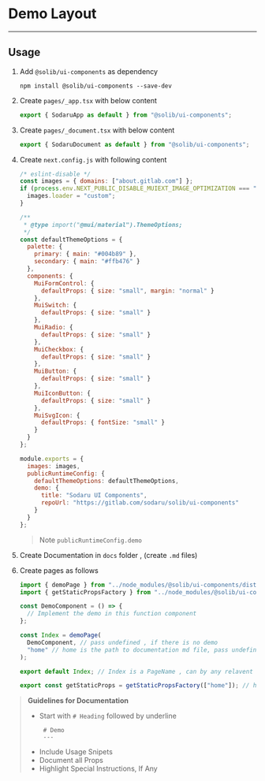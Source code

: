 # Demo Layout

---

## Usage

1. Add `@solib/ui-components` as dependency

   ```
   npm install @solib/ui-components --save-dev
   ```

2. Create `pages/_app.tsx` with below content

   ```typescript
   export { SodaruApp as default } from "@solib/ui-components";
   ```

3. Create `pages/_document.tsx` with below content

   ```typescript
   export { SodaruDocument as default } from "@solib/ui-components";
   ```

4. Create `next.config.js` with following content

   ```javascript
   /* eslint-disable */
   const images = { domains: ["about.gitlab.com"] };
   if (process.env.NEXT_PUBLIC_DISABLE_MUIEXT_IMAGE_OPTIMIZATION === "true") {
     images.loader = "custom";
   }

   /**
    * @type import("@mui/material").ThemeOptions;
    */
   const defaultThemeOptions = {
     palette: {
       primary: { main: "#004b89" },
       secondary: { main: "#ffb476" }
     },
     components: {
       MuiFormControl: {
         defaultProps: { size: "small", margin: "normal" }
       },
       MuiSwitch: {
         defaultProps: { size: "small" }
       },
       MuiRadio: {
         defaultProps: { size: "small" }
       },
       MuiCheckbox: {
         defaultProps: { size: "small" }
       },
       MuiButton: {
         defaultProps: { size: "small" }
       },
       MuiIconButton: {
         defaultProps: { size: "small" }
       },
       MuiSvgIcon: {
         defaultProps: { fontSize: "small" }
       }
     }
   };

   module.exports = {
     images: images,
     publicRuntimeConfig: {
       defaultThemeOptions: defaultThemeOptions,
       demo: {
         title: "Sodaru UI Components",
         repoUrl: "https://gitlab.com/sodaru/solib/ui-components"
       }
     }
   };
   ```

   > Note `publicRuntimeConfig.demo`

5. Create Documentation in `docs` folder , (create `.md` files)

6. Create pages as follows

   ```typescript
   import { demoPage } from "../node_modules/@solib/ui-components/dist/demo-utils/demoLayout";
   import { getStaticPropsFactory } from "../node_modules/@solib/ui-components/dist/demo-utils/staticProps";

   const DemoComponent = () => {
     // Implement the demo in this function component
   };

   const Index = demoPage(
     DemoComponent, // pass undefined , if there is no demo
     "home" // home is the path to documentation md file, pass undefined if there is no documentation
   );

   export default Index; // Index is a PageName , can by any relavent to page name

   export const getStaticProps = getStaticPropsFactory(["home"]); // home is the path to documentation md file
   ```

> **Guidelines for Documentation**
>
> - Start with `# Heading` followed by underline
>   ```
>    # Demo
>    ---
>   ```
> - Include Usage Snipets
> - Document all Props
> - Highlight Special Instructions, If Any
